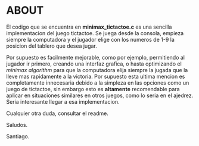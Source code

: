 # ABOUT

El codigo que se encuentra en **minimax_tictactoe.c** es una sencilla implementacion del juego tictactoe. Se juega desde la consola, empieza siempre la computadora y el
jugador elige con los numeros de 1-9 la posicion del tablero que desea jugar.

Por supuesto es facilmente mejorable, como por ejemplo, permitiendo al jugador ir primero, creando una interfaz grafica, o hasta optimizando el *minimax algorithm* para
que la computadora elija siempre la jugada que la lleve mas rapidamente a la victoria. Por supuesto esta ultima mencion es completamente innecesaria debido a la simpleza 
en las opciones como un juego de tictactoe, sin embargo esto es **altamente** recomendable para aplicar en situaciones similares en otros juegos, como lo seria en el ajedrez. Seria
interesante llegar a esa implementacion.

Cualquier otra duda, consultar el readme.

Saludos.

Santiago.
